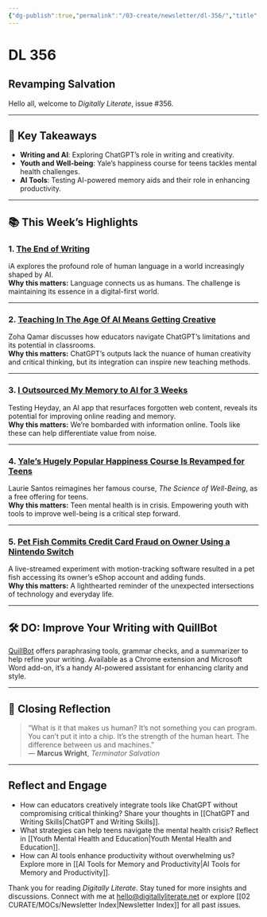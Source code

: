 ```yaml
---
{"dg-publish":true,"permalink":"/03-create/newsletter/dl-356/","title":"Revamping Salvation","tags":["chatgpt","gaming","writing"]}
---
```



# DL 356

## Revamping Salvation

Hello all, welcome to _Digitally Literate_, issue #356.

---

## 🔖 Key Takeaways

- **Writing and AI**: Exploring ChatGPT’s role in writing and creativity.
- **Youth and Well-being**: Yale’s happiness course for teens tackles mental health challenges.
- **AI Tools**: Testing AI-powered memory aids and their role in enhancing productivity.

---

## 📚 This Week’s Highlights

### 1. **[The End of Writing](https://ia.net/topics/the-end-of-writing-ia-on-ai)**  
iA explores the profound role of human language in a world increasingly shaped by AI.  
**Why this matters:** Language connects us as humans. The challenge is maintaining its essence in a digital-first world.  

---

### 2. **[Teaching In The Age Of AI Means Getting Creative](https://fivethirtyeight.com/features/teaching-in-the-age-of-ai-means-getting-creative/)**  
Zoha Qamar discusses how educators navigate ChatGPT’s limitations and its potential in classrooms.  
**Why this matters:** ChatGPT’s outputs lack the nuance of human creativity and critical thinking, but its integration can inspire new teaching methods.

---

### 3. **[I Outsourced My Memory to AI for 3 Weeks](https://www.businessinsider.com/i-outsourced-my-memory-remember-what-you-read-using-ai-2023-1)**  
Testing Heyday, an AI app that resurfaces forgotten web content, reveals its potential for improving online reading and memory.  
**Why this matters:** We’re bombarded with information online. Tools like these can help differentiate value from noise.

---

### 4. **[Yale’s Hugely Popular Happiness Course Is Revamped for Teens](https://www.washingtonpost.com/wellness/2023-01-23/yale-happiness-course-teens/)**  
Laurie Santos reimagines her famous course, _The Science of Well-Being_, as a free offering for teens.  
**Why this matters:** Teen mental health is in crisis. Empowering youth with tools to improve well-being is a critical step forward.

---

### 5. **[Pet Fish Commits Credit Card Fraud on Owner Using a Nintendo Switch](https://www.techspot.com/news/97334-pet-fish-commits-credit-card-fraud-owner-using.html)**  
A live-streamed experiment with motion-tracking software resulted in a pet fish accessing its owner’s eShop account and adding funds.  
**Why this matters:** A lighthearted reminder of the unexpected intersections of technology and everyday life.

---

## 🛠️ DO: Improve Your Writing with QuillBot

[QuillBot](https://quillbot.com/) offers paraphrasing tools, grammar checks, and a summarizer to help refine your writing. Available as a Chrome extension and Microsoft Word add-on, it’s a handy AI-powered assistant for enhancing clarity and style.

---

## 🌟 Closing Reflection

> “What is it that makes us human? It’s not something you can program. You can’t put it into a chip. It’s the strength of the human heart. The difference between us and machines.”  
> — **Marcus Wright**, _Terminator Salvation_

---

## Reflect and Engage

- How can educators creatively integrate tools like ChatGPT without compromising critical thinking? Share your thoughts in [[ChatGPT and Writing Skills\|ChatGPT and Writing Skills]].
- What strategies can help teens navigate the mental health crisis? Reflect in [[Youth Mental Health and Education\|Youth Mental Health and Education]].
- How can AI tools enhance productivity without overwhelming us? Explore more in [[AI Tools for Memory and Productivity\|AI Tools for Memory and Productivity]].

Thank you for reading _Digitally Literate_. Stay tuned for more insights and discussions. Connect with me at [hello@digitallyliterate.net](mailto:hello@digitallyliterate.net) or explore [[02 CURATE/MOCs/Newsletter Index\|Newsletter Index]] for all past issues.
